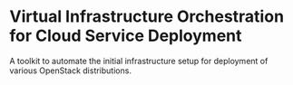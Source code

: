 # Virtual Infrastructure Orchestration for Cloud Service Deployment
A toolkit to automate the initial infrastructure setup for deployment of various OpenStack distributions.  
